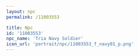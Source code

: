```yaml
---
layout: npc
permalink: /11003553

title: Npc
id: '11003553'
npc_name: 'Tria Navy Soldier'
icon_url: 'portrait/npc/11003553_f_navy01_p.png'
---
```

